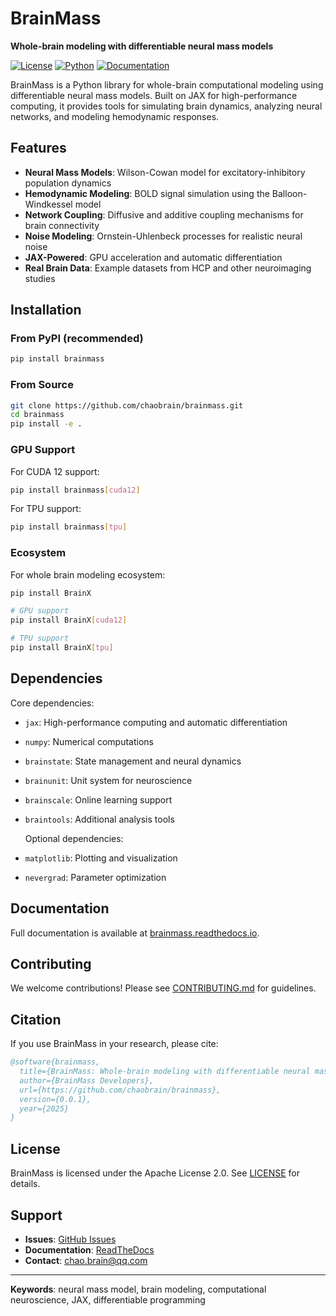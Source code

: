 # BrainMass

**Whole-brain modeling with differentiable neural mass models**

[![License](https://img.shields.io/badge/License-Apache%202.0-blue.svg)](https://opensource.org/licenses/Apache-2.0)
[![Python](https://img.shields.io/badge/python-3.10%2B-blue.svg)](https://www.python.org/downloads/)
[![Documentation](https://img.shields.io/badge/docs-brainmass.readthedocs.io-blue.svg)](https://brainmass.readthedocs.io/)

BrainMass is a Python library for whole-brain computational modeling using differentiable neural mass models. Built on JAX for high-performance computing, it provides tools for simulating brain dynamics, analyzing neural networks, and modeling hemodynamic responses.

## Features

- **Neural Mass Models**: Wilson-Cowan model for excitatory-inhibitory population dynamics
- **Hemodynamic Modeling**: BOLD signal simulation using the Balloon-Windkessel model
- **Network Coupling**: Diffusive and additive coupling mechanisms for brain connectivity
- **Noise Modeling**: Ornstein-Uhlenbeck processes for realistic neural noise
- **JAX-Powered**: GPU acceleration and automatic differentiation
- **Real Brain Data**: Example datasets from HCP and other neuroimaging studies

## Installation

### From PyPI (recommended)
```bash
pip install brainmass
```

### From Source
```bash
git clone https://github.com/chaobrain/brainmass.git
cd brainmass
pip install -e .
```

### GPU Support
For CUDA 12 support:
```bash
pip install brainmass[cuda12]
```

For TPU support:
```bash
pip install brainmass[tpu]
```

### Ecosystem

For whole brain modeling ecosystem:
```bash
pip install BrainX 

# GPU support
pip install BrainX[cuda12]

# TPU support
pip install BrainX[tpu]
```


## Dependencies

Core dependencies:
- `jax`: High-performance computing and automatic differentiation
- `numpy`: Numerical computations
- `brainstate`: State management and neural dynamics
- `brainunit`: Unit system for neuroscience
- `brainscale`: Online learning support
- `braintools`: Additional analysis tools

  Optional dependencies:
- `matplotlib`: Plotting and visualization
- `nevergrad`: Parameter optimization

## Documentation

Full documentation is available at [brainmass.readthedocs.io](https://brainmass.readthedocs.io/).

## Contributing

We welcome contributions! Please see [CONTRIBUTING.md](CONTRIBUTING.md) for guidelines.

## Citation

If you use BrainMass in your research, please cite:

```bibtex
@software{brainmass,
  title={BrainMass: Whole-brain modeling with differentiable neural mass models},
  author={BrainMass Developers},
  url={https://github.com/chaobrain/brainmass},
  version={0.0.1},
  year={2025}
}
```

## License

BrainMass is licensed under the Apache License 2.0. See [LICENSE](LICENSE) for details.

## Support

- **Issues**: [GitHub Issues](https://github.com/chaobrain/brainmass/issues)
- **Documentation**: [ReadTheDocs](https://brainmass.readthedocs.io/)
- **Contact**: chao.brain@qq.com

---

**Keywords**: neural mass model, brain modeling, computational neuroscience, JAX, differentiable programming